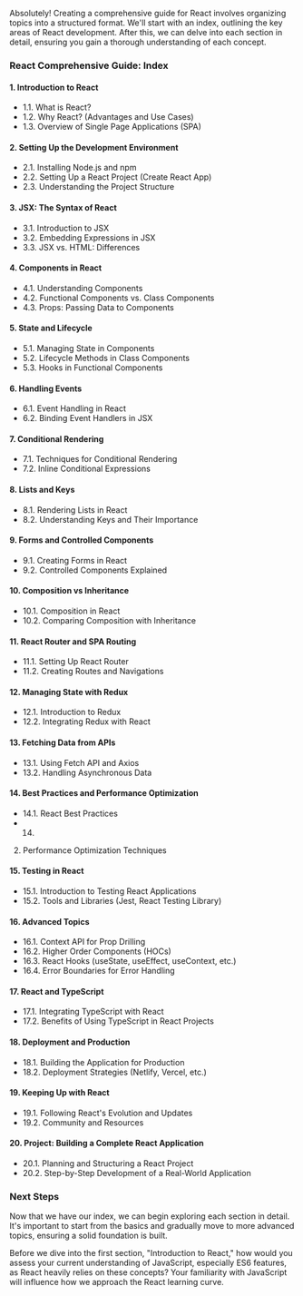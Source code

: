 Absolutely! Creating a comprehensive guide for React involves organizing topics into a structured format. We'll start with an index, outlining the key areas of React development. After this, we can delve into each section in detail, ensuring you gain a thorough understanding of each concept.

### React Comprehensive Guide: Index

#### 1. Introduction to React
   - 1.1. What is React?
   - 1.2. Why React? (Advantages and Use Cases)
   - 1.3. Overview of Single Page Applications (SPA)

#### 2. Setting Up the Development Environment
   - 2.1. Installing Node.js and npm
   - 2.2. Setting Up a React Project (Create React App)
   - 2.3. Understanding the Project Structure

#### 3. JSX: The Syntax of React
   - 3.1. Introduction to JSX
   - 3.2. Embedding Expressions in JSX
   - 3.3. JSX vs. HTML: Differences

#### 4. Components in React
   - 4.1. Understanding Components
   - 4.2. Functional Components vs. Class Components
   - 4.3. Props: Passing Data to Components

#### 5. State and Lifecycle
   - 5.1. Managing State in Components
   - 5.2. Lifecycle Methods in Class Components
   - 5.3. Hooks in Functional Components

#### 6. Handling Events
   - 6.1. Event Handling in React
   - 6.2. Binding Event Handlers in JSX

#### 7. Conditional Rendering
   - 7.1. Techniques for Conditional Rendering
   - 7.2. Inline Conditional Expressions

#### 8. Lists and Keys
   - 8.1. Rendering Lists in React
   - 8.2. Understanding Keys and Their Importance

#### 9. Forms and Controlled Components
   - 9.1. Creating Forms in React
   - 9.2. Controlled Components Explained

#### 10. Composition vs Inheritance
   - 10.1. Composition in React
   - 10.2. Comparing Composition with Inheritance

#### 11. React Router and SPA Routing
   - 11.1. Setting Up React Router
   - 11.2. Creating Routes and Navigations

#### 12. Managing State with Redux
   - 12.1. Introduction to Redux
   - 12.2. Integrating Redux with React

#### 13. Fetching Data from APIs
   - 13.1. Using Fetch API and Axios
   - 13.2. Handling Asynchronous Data

#### 14. Best Practices and Performance Optimization
   - 14.1. React Best Practices
   - 14.

2. Performance Optimization Techniques

#### 15. Testing in React
   - 15.1. Introduction to Testing React Applications
   - 15.2. Tools and Libraries (Jest, React Testing Library)

#### 16. Advanced Topics
   - 16.1. Context API for Prop Drilling
   - 16.2. Higher Order Components (HOCs)
   - 16.3. React Hooks (useState, useEffect, useContext, etc.)
   - 16.4. Error Boundaries for Error Handling

#### 17. React and TypeScript
   - 17.1. Integrating TypeScript with React
   - 17.2. Benefits of Using TypeScript in React Projects

#### 18. Deployment and Production
   - 18.1. Building the Application for Production
   - 18.2. Deployment Strategies (Netlify, Vercel, etc.)

#### 19. Keeping Up with React
   - 19.1. Following React's Evolution and Updates
   - 19.2. Community and Resources

#### 20. Project: Building a Complete React Application
   - 20.1. Planning and Structuring a React Project
   - 20.2. Step-by-Step Development of a Real-World Application

### Next Steps

Now that we have our index, we can begin exploring each section in detail. It's important to start from the basics and gradually move to more advanced topics, ensuring a solid foundation is built. 

Before we dive into the first section, "Introduction to React," how would you assess your current understanding of JavaScript, especially ES6 features, as React heavily relies on these concepts? Your familiarity with JavaScript will influence how we approach the React learning curve.